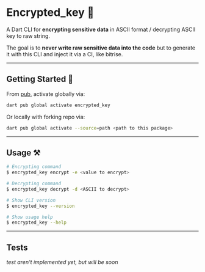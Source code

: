 # Encrypted_key 🔐

A Dart CLI for **encrypting sensitive data** in ASCII format / decrypting ASCII key to raw string. 

The goal is to **never write raw sensitive data into the code** but to generate it with this CLI and inject it via a CI, like bitrise. 

---

## Getting Started 🚀

From [pub](https://pub.dev), activate globally via:

```sh
dart pub global activate encrypted_key
```

Or locally with forking repo via:

```sh
dart pub global activate --source=path <path to this package>
```

---

## Usage ⚒️

```sh
# Encrypting command
$ encrypted_key encrypt -e <value to encrypt>

# Decrypting command
$ encrypted_key decrypt -d <ASCII to decrypt>

# Show CLI version
$ encrypted_key --version

# Show usage help
$ encrypted_key --help
```

---

## Tests 

*test aren't implemented yet, but will be soon*